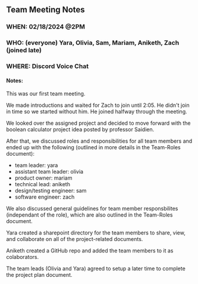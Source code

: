 ## Team Meeting Notes
### WHEN: 02/18/2024 @2PM
### WHO: (everyone) Yara, Olivia, Sam, Mariam, Aniketh, Zach (joined late)
### WHERE: Discord Voice Chat

#### Notes:
This was our first team meeting. 

We made introductions and waited for Zach to join until 2:05. He didn't join in time so we started without him. He joined halfway through the meeting.

We looked over the assigned project and decided to move forward with the boolean calculator project idea posted by professor Saidien.

After that, we discussed roles and responsibilities for all team members and ended up with the following (outlined in more details in the Team-Roles document):

* team leader: yara
* assistant team leader: olivia
* product owner: mariam
* technical lead: aniketh
* design/testing engineer: sam
* software engineer: zach


We also discussed general guidelines for team member responsbilites (independant of the role), which are also outlined in the Team-Roles document.

Yara created a sharepoint directory for the team members to share, view, and collaborate on all of the project-related documents.

Aniketh created a GitHub repo and added the team members to it as colaborators.

The team leads (Olivia and Yara) agreed to setup a later time to complete the project plan document.
